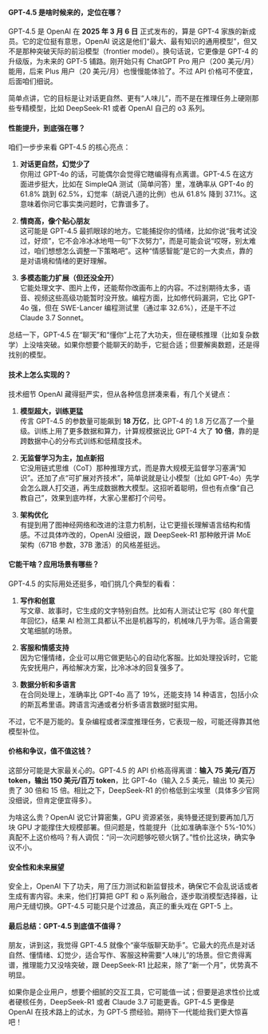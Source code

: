 #### GPT-4.5 是啥时候来的，定位在哪？

GPT-4.5 是 OpenAI 在 **2025 年 3 月 6 日** 正式发布的，算是 GPT-4 家族的新成员。它的定位挺有意思，OpenAI 说这是他们“最大、最有知识的通用模型”，但又不是那种突破天际的前沿模型（frontier model）。换句话说，它更像是 GPT-4 的升级版，为未来的 GPT-5 铺路。刚开始只有 ChatGPT Pro 用户（200 美元/月）能用，后来 Plus 用户（20 美元/月）也慢慢能体验了。不过 API 价格可不便宜，后面咱们细说。

简单点讲，它的目标是让对话更自然、更有“人味儿”，而不是在推理任务上硬刚那些专精模型，比如 DeepSeek-R1 或者 OpenAI 自己的 o3 系列。



#### 性能提升，到底强在哪？

咱们一步步来看 GPT-4.5 的核心亮点：

1. **对话更自然，幻觉少了**  
   你用过 GPT-4o 的话，可能偶尔会觉得它瞎编得有点离谱。GPT-4.5 在这方面进步挺大，比如在 SimpleQA 测试（简单问答）里，准确率从 GPT-4o 的 61.8% 跳到 62.5%，幻觉率（胡说八道的比例）也从 61.8% 降到 37.1%。这意味着你问它事实类问题时，它靠谱多了。

2. **情商高，像个贴心朋友**  
   这可能是 GPT-4.5 最抓眼球的地方。它能捕捉你的情绪，比如你说“我考试没过，好烦”，它不会冷冰冰地甩一句“下次努力”，而是可能会说“哎呀，别太难过，咱们想想怎么调整一下策略吧”。这种“情感智能”是它的一大卖点，靠的是对语境和情绪的更好理解。

3. **多模态能力扩展（但还没全开）**  
   它能处理文字、图片上传，还能帮你改画布上的内容。不过别期待太多，语音、视频这些高级功能暂时没开放。编程方面，比如修代码漏洞，它比 GPT-4o 强，但在 SWE-Lancer 编程测试里（通过率 32.6%），还是干不过 Claude 3.7 Sonnet。

总结一下，GPT-4.5 在“聊天”和“懂你”上花了大功夫，但在硬核推理（比如复杂数学）上没啥突破。如果你想要个能聊天的助手，它挺合适；但要解奥数题，还是得找别的模型。



#### 技术上怎么实现的？

技术细节 OpenAI 藏得挺严实，但从各种信息拼凑来看，有几个关键点：

1. **模型超大，训练更猛**  
   传言 GPT-4.5 的参数量可能飙到 **18 万亿**，比 GPT-4 的 1.8 万亿高了一个量级。训练上用了更多数据和算力，计算规模据说比 GPT-4 大了 **10 倍**，靠的是跨数据中心的分布式训练和低精度技术。

2. **无监督学习为主，加点新招**  
   它没用链式思维（CoT）那种推理方式，而是靠大规模无监督学习塞满“知识”。还加了点“可扩展对齐技术”，简单说就是让小模型（比如 GPT-4o）先学会怎么跟人打交道，再生成数据教大模型。这招听着聪明，但也有点像“自己教自己”，效果到底咋样，大家心里都打个问号。

3. **架构优化**  
   有提到用了图神经网络和改进的注意力机制，让它更擅长理解语言结构和情感。不过具体咋改的，OpenAI 没细说，跟 DeepSeek-R1 那种敞开讲 MoE 架构（671B 参数，37B 激活）的风格差挺远。



#### 它能干啥？应用场景有哪些？

GPT-4.5 的实际用处还挺多，咱们挑几个典型的看看：

1. **写作和创意**  
   写文章、故事时，它生成的文字特别自然。比如有人测试让它写《80 年代童年回忆》，结果 AI 检测工具都认不出是机器写的，机械味几乎为零。适合需要文笔细腻的场景。

2. **客服和情感支持**  
   因为它懂情绪，企业可以用它做更贴心的自动化客服。比如处理投诉时，它能先安抚用户，再给解决方案，比冷冰冰的回复强多了。

3. **数据分析和多语言**  
   在合同处理上，准确率比 GPT-4o 高了 19%，还能支持 14 种语言，包括小众的斯瓦希里语。跨语言沟通或者分析多语言数据时挺实用。

不过，它不是万能的。复杂编程或者深度推理任务，它表现一般，可能还得靠其他模型补位。



#### 价格和争议，值不值这钱？

这部分可能是大家最关心的。GPT-4.5 的 API 价格高得离谱：**输入 75 美元/百万 token，输出 150 美元/百万 token**，比 GPT-4o（输入 2.5 美元，输出 10 美元）贵了 30 倍和 15 倍。相比之下，DeepSeek-R1 的价格低到尘埃里（具体多少官网没细说，但肯定便宜得多）。

为啥这么贵？OpenAI 说它计算密集，GPU 资源紧张，奥特曼还提到要再加几万块 GPU 才能撑住大规模部署。但问题是，性能提升（比如准确率涨个 5%-10%）真配不上这价格吗？有人调侃：“问一次问题够吃顿火锅了。”性价比这块，确实争议不小。



#### 安全性和未来展望

安全上，OpenAI 下了功夫，用了压力测试和新监督技术，确保它不会乱说话或者生成有害内容。未来，他们打算把 GPT 和 o 系列融合，逐步取消模型选择器，让用户无缝切换。GPT-4.5 可能只是个过渡品，真正的重头戏在 GPT-5 上。



#### 最后总结：GPT-4.5 到底值不值得？

朋友，讲到这，我觉得 GPT-4.5 就像个“豪华版聊天助手”。它最大的亮点是对话自然、懂情绪、幻觉少，适合写作、客服这种需要“人味儿”的场景。但它贵得离谱，推理能力又没啥突破，跟 DeepSeek-R1 比起来，除了“新一个月”，优势真不明显。

如果你是企业用户，想要个细腻的交互工具，它可能值一试；但要是追求性价比或者硬核任务，DeepSeek-R1 或者 Claude 3.7 可能更香。GPT-4.5 更像是 OpenAI 在技术路上的试水，为 GPT-5 攒经验。期待下一代能给我们更大惊喜吧！
